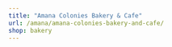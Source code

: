 ```yaml
---
title: "Amana Colonies Bakery & Cafe"
url: /amana/amana-colonies-bakery-and-cafe/
shop: bakery
---
```

